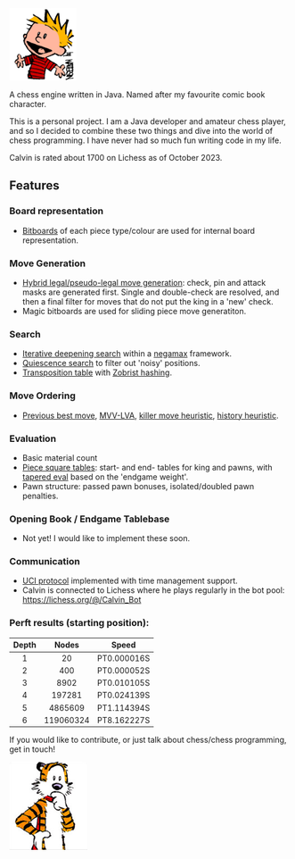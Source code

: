 <img src="src/main/resources/calvin.png" width="120">

A chess engine written in Java. Named after my favourite comic book character.

This is a personal project. I am a Java developer and amateur chess player, and so I decided to combine these two things and dive into the world of chess programming. I have never had so much fun writing code in my life.

Calvin is rated about 1700 on Lichess as of October 2023.

## Features

### Board representation

- [Bitboards](https://www.chessprogramming.org/Bitboards) of each piece type/colour are used for internal board representation.

### Move Generation

- [Hybrid legal/pseudo-legal move generation](https://www.chessprogramming.org/Move_Generation): check, pin and attack masks are generated first. Single and double-check are resolved, and then a final filter for moves that do not put the king in a 'new' check.
- Magic bitboards are used for sliding piece move generatiton.

### Search
- [Iterative deepening search](https://www.chessprogramming.org/Magic_Bitboards) within a [negamax](https://www.chessprogramming.org/Negamax) framework.
- [Quiescence search](https://www.chessprogramming.org/Quiescence_Search) to filter out 'noisy' positions.
- [Transposition table](https://www.chessprogramming.org/Transposition_Table) with [Zobrist hashing](https://www.chessprogramming.org/Zobrist_Hashing).

### Move Ordering
- [Previous best move](https://www.chessprogramming.org/Principal_Variation_Search), [MVV-LVA](https://www.chessprogramming.org/MVV-LVA), [killer move heuristic](https://www.chessprogramming.org/Killer_Move), [history heuristic](https://www.chessprogramming.org/History_Heuristic).

### Evaluation
- Basic material count
- [Piece square tables](https://www.chessprogramming.org/Piece-Square_Tables): start- and end- tables for king and pawns, with [tapered eval](https://www.chessprogramming.org/Tapered_Eval) based on the 'endgame weight'.
- Pawn structure: passed pawn bonuses, isolated/doubled pawn penalties.

### Opening Book / Endgame Tablebase
- Not yet! I would like to implement these soon.

### Communication
- [UCI protocol](https://www.chessprogramming.org/UCI) implemented with time management support.
- Calvin is connected to Lichess where he plays regularly in the bot pool: https://lichess.org/@/Calvin_Bot

### Perft results (starting position):

| 	Depth	 | 	Nodes	 | 	Speed	 | 
| 	:-----:	 | 	:-----:	 | 	:-----:	 | 
| 1     | 20        | PT0.000016S  |
| 2     | 400       | PT0.000052S  |
| 3     | 8902      | PT0.010105S  |
| 4     | 197281    | PT0.024139S  |
| 5     | 4865609   | PT1.114394S  |
| 6     | 119060324 | PT8.162227S |

If you would like to contribute, or just talk about chess/chess programming, get in touch!

<img src="src/main/resources/hobbes.png" width="140">
